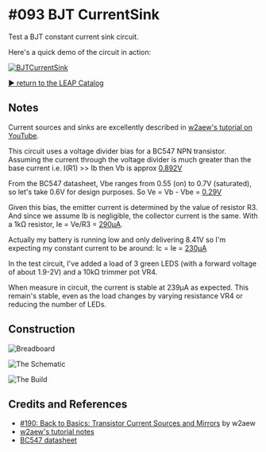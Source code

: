# #093 BJT CurrentSink

Test a BJT constant current sink circuit.

Here's a quick demo of the circuit in action:

[![BJTCurrentSink](https://img.youtube.com/vi/Gg9dMxprlXM/0.jpg)](https://www.youtube.com/watch?v=Gg9dMxprlXM)


[:arrow_forward: return to the LEAP Catalog](https://leap.tardate.com)

## Notes

Current sources and sinks are excellently described in [w2aew's tutorial on YouTube](https://youtu.be/xR0RfmmRhDw).

This circuit uses a voltage divider bias for a BC547 NPN transistor.
Assuming the current through the voltage divider is much greater than the base current i.e. I(R1) >> Ib
then Vb is approx [0.892V](https://www.wolframalpha.com/input/?i=9V+*+2.2k%CE%A9%2F%2820k%CE%A9+%2B+2.2k%CE%A9%29)

From the BC547 datasheet, Vbe ranges from 0.55 (on) to 0.7V (saturated), so let's take 0.6V for design purposes.
So Ve = Vb - Vbe = [0.29V](https://www.wolframalpha.com/input/?i=9V+*+2.2k%CE%A9%2F%2820k%CE%A9+%2B+2.2k%CE%A9%29+-+0.6V)

Given this bias, the emitter current is determined by the value of resistor R3. And since we assume Ib is negligible, the collector current is the same.
With a 1kΩ resistor, Ie = Ve/R3 = [290μA](https://www.wolframalpha.com/input/?i=%28+9V+*+2.2k%CE%A9%2F%2820k%CE%A9+%2B+2.2k%CE%A9%29+-+0.6V+%29%2F1k%CE%A9).

Actually my battery is running low and only delivering 8.41V so I'm expecting my constant current to be around:
Ic = Ie = [230μA](https://www.wolframalpha.com/input/?i=%28+8.41V+*+2.2k%CE%A9%2F%2820k%CE%A9+%2B+2.2k%CE%A9%29+-+0.6V+%29%2F1k%CE%A9)

In the test circuit, I've added a load of 3 green LEDS (with a forward voltage of about 1.9-2V) and a 10kΩ trimmer pot VR4.

When measure in circuit, the current is stable at 239μA as expected.
This remain's stable, even as the load changes by varying resistance VR4 or reducing the number of LEDs.

## Construction

![Breadboard](./assets/CurrentSink_bb.jpg?raw=true)

![The Schematic](./assets/CurrentSink_schematic.jpg?raw=true)

![The Build](./assets/CurrentSink_build.jpg?raw=true)

## Credits and References
* [#190: Back to Basics: Transistor Current Sources and Mirrors](https://youtu.be/xR0RfmmRhDw) by w2aew
* [w2aew's tutorial notes](http://www.qsl.net/w2aew//youtube/transistorcurrentsources.pdf)
* [BC547 datasheet](https://www.futurlec.com/Transistors/BC547.shtml)
